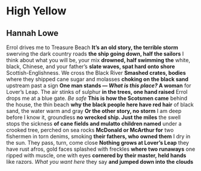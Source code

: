 # High Yellow
## Hannah Lowe
Errol drives me to Treasure Beach **It’s an old story, the terrible storm**
swerving the dark country roads **the ship going down, half the sailors**
I think about what you will be, your mix **drowned, half swimming the**
white, black, Chinese, and your father’s **slate waves, spat hard onto shore**
Scottish-Englishness. We cross the Black River **Smashed crates, bodies**
where they shipped cane sugar and molasses **choking on the black sand**
upstream past a sign **One man stands — _What is this place?_ A woman**
for Lover’s Leap. The air stinks of sulphur **in the trees, one hand raised**
Errol drops me at a blue gate. _Be safe_ **This is how the Scotsmen came**
behind the house, the thin beach **why the black people here have red hair**
of black sand, the water warm and gray **Or the other story, no storm**
I am deep before I know it, groundless **no wrecked ship. Just the miles**
the swell stops the sickness **of cane fields and mulatto children named**
under a crooked tree, perched on sea rocks **McDonald or McArthur for**
two fishermen in torn denims, smoking **their fathers, who owned them**
I dry in the sun. They pass, turn, come close **Nothing grows at Lover’s
Leap**
they have rust afros, gold faces splashed with freckles **where two runaways**
one ripped with muscle, one with eyes **cornered by their master, held hands**
like razors. _What you want here_ they say **and jumped down into the clouds**